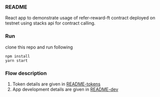 ### README

React app to demonstrate usage of refer-reward-ft contract deployed on testnet using stacks api for contract calling.

### Run

clone this repo and run following

```
npm install
yarn start
```

### Flow description

1. Token details are given in [README-tokens](README-tokens.md)
2. App development details are given in [README-dev](README-dev.md)
